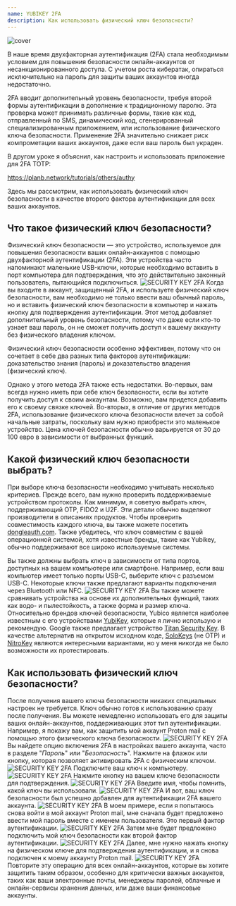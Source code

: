 ```yaml
---
name: YUBIKEY 2FA
description: Как использовать физический ключ безопасности?
---
```

![cover](assets/cover.webp)

В наше время двухфакторная аутентификация (2FA) стала необходимым условием для повышения безопасности онлайн-аккаунтов от несанкционированного доступа. С учетом роста кибератак, опираться исключительно на пароль для защиты ваших аккаунтов иногда недостаточно.

2FA вводит дополнительный уровень безопасности, требуя второй формы аутентификации в дополнение к традиционному паролю. Эта проверка может принимать различные формы, такие как код, отправленный по SMS, динамический код, сгенерированный специализированным приложением, или использование физического ключа безопасности. Применение 2FA значительно снижает риск компрометации ваших аккаунтов, даже если ваш пароль был украден.

В другом уроке я объяснил, как настроить и использовать приложение для 2FA TOTP:

https://planb.network/tutorials/others/authy

Здесь мы рассмотрим, как использовать физический ключ безопасности в качестве второго фактора аутентификации для всех ваших аккаунтов.

## Что такое физический ключ безопасности?

Физический ключ безопасности — это устройство, используемое для повышения безопасности ваших онлайн-аккаунтов с помощью двухфакторной аутентификации (2FA). Эти устройства часто напоминают маленькие USB-ключи, которые необходимо вставить в порт компьютера для подтверждения, что это действительно законный пользователь, пытающийся подключиться.
![SECURITY KEY 2FA](assets/notext/01.webp)
Когда вы входите в аккаунт, защищенный 2FA, и используете физический ключ безопасности, вам необходимо не только ввести ваш обычный пароль, но и вставить физический ключ безопасности в компьютер и нажать кнопку для подтверждения аутентификации. Этот метод добавляет дополнительный уровень безопасности, потому что даже если кто-то узнает ваш пароль, он не сможет получить доступ к вашему аккаунту без физического владения ключом.

Физический ключ безопасности особенно эффективен, потому что он сочетает в себе два разных типа факторов аутентификации: доказательство знания (пароль) и доказательство владения (физический ключ).

Однако у этого метода 2FA также есть недостатки. Во-первых, вам всегда нужно иметь при себе ключ безопасности, если вы хотите получить доступ к своим аккаунтам. Возможно, вам придется добавить его к своему связке ключей. Во-вторых, в отличие от других методов 2FA, использование физического ключа безопасности влечет за собой начальные затраты, поскольку вам нужно приобрести это маленькое устройство. Цена ключей безопасности обычно варьируется от 30 до 100 евро в зависимости от выбранных функций.

## Какой физический ключ безопасности выбрать?

При выборе ключа безопасности необходимо учитывать несколько критериев.
Прежде всего, вам нужно проверить поддерживаемые устройством протоколы. Как минимум, я советую выбрать ключ, поддерживающий OTP, FIDO2 и U2F. Эти детали обычно выделяют производители в описаниях продуктов. Чтобы проверить совместимость каждого ключа, вы также можете посетить [dongleauth.com](https://www.dongleauth.com/dongles/).
Также убедитесь, что ключ совместим с вашей операционной системой, хотя известные бренды, такие как Yubikey, обычно поддерживают все широко используемые системы.

Вы также должны выбрать ключ в зависимости от типа портов, доступных на вашем компьютере или смартфоне. Например, если ваш компьютер имеет только порты USB-C, выберите ключ с разъемом USB-C. Некоторые ключи также предлагают варианты подключения через Bluetooth или NFC.
![SECURITY KEY 2FA](assets/notext/02.webp)
Вы также можете сравнивать устройства на основе их дополнительных функций, таких как водо- и пылестойкость, а также форма и размер ключа.
Относительно брендов ключей безопасности, Yubico является наиболее известным с его устройствами [YubiKey](https://www.yubico.com/), которые я лично использую и рекомендую. Google также предлагает устройство [Titan Security Key](https://store.google.com/fr/product/titan_security_key). В качестве альтернатив на открытом исходном коде, [SoloKeys](https://solokeys.com/) (не OTP) и [NitroKey](https://www.nitrokey.com/products/nitrokeys) являются интересными вариантами, но у меня никогда не было возможности их протестировать.
## Как использовать физический ключ безопасности?

После получения вашего ключа безопасности никаких специальных настроек не требуется. Ключ обычно готов к использованию сразу после получения. Вы можете немедленно использовать его для защиты ваших онлайн-аккаунтов, поддерживающих этот тип аутентификации. Например, я покажу вам, как защитить мой аккаунт Proton mail с помощью этого физического ключа безопасности.
![SECURITY KEY 2FA](assets/notext/03.webp)
Вы найдете опцию включения 2FA в настройках вашего аккаунта, часто в разделе "*Пароль*" или "*Безопасность*". Нажмите на флажок или кнопку, которая позволяет активировать 2FA с физическим ключом.
![SECURITY KEY 2FA](assets/notext/04.webp)
Подключите ваш ключ к компьютеру.
![SECURITY KEY 2FA](assets/notext/05.webp)
Нажмите кнопку на вашем ключе безопасности для подтверждения.
![SECURITY KEY 2FA](assets/notext/06.webp)
Введите имя, чтобы помнить, какой ключ вы использовали.
![SECURITY KEY 2FA](assets/notext/07.webp)
И вот, ваш ключ безопасности был успешно добавлен для аутентификации 2FA вашего аккаунта.
![SECURITY KEY 2FA](assets/notext/08.webp)
В моем примере, если я попытаюсь снова войти в мой аккаунт Proton mail, мне сначала будет предложено ввести мой пароль вместе с именем пользователя. Это первый фактор аутентификации.
![SECURITY KEY 2FA](assets/notext/09.webp)
Затем мне будет предложено подключить мой ключ безопасности как второй фактор аутентификации.
![SECURITY KEY 2FA](assets/notext/10.webp)
Далее, мне нужно нажать кнопку на физическом ключе для подтверждения аутентификации, и я снова подключен к моему аккаунту Proton mail.
![SECURITY KEY 2FA](assets/notext/11.webp)
Повторите эту операцию для всех онлайн-аккаунтов, которые вы хотите защитить таким образом, особенно для критически важных аккаунтов, таких как ваши электронные почты, менеджеры паролей, облачные и онлайн-сервисы хранения данных, или даже ваши финансовые аккаунты.